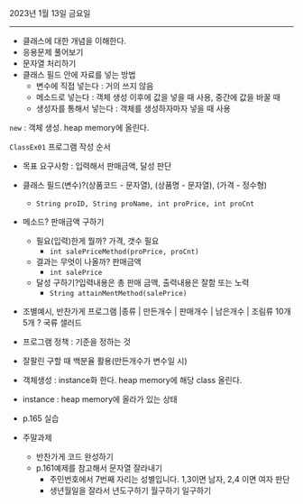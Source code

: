 2023년 1월 13일 금요일

---

- 클래스에 대한 개념을 이해한다.
- 응용문제 풀어보기
- 문자열 처리하기
- 클래스 필드 안에 자료를 넣는 방법
  - 변수에 직접 넣는다 : 거의 쓰지 않음
  - 메소드로 넣는다 : 객체 생성 이후에 값을 넣을 때 사용, 중간에 값을 바꿀 때
  - 생성자를 통해서 넣는다 : 객체를 생성하자마자 넣을 때 사용

`new` : 객체 생성. heap memory에 올린다.

`ClassEx01` 프로그램 작성 순서
  - 목표 요구사항 : 입력해서 판매금액, 달성 판단
  - 클래스 필드(변수)?(상품코드 - 문자열), (상품명 - 문자열), (가격 - 정수형)
    - `String proID, String proName, int proPrice, int proCnt` 
  - 메소드? 판매금액 구하기
    - 필요(입력)한게 뭘까? 가격, 갯수 필요
      - `int salePriceMethod(proPrice, proCnt)`
    - 결과는 무엇이 나올까? 판매금액
      - `int salePrice`
    - 달성 구하기?입력내용은 총 판매 금액, 출력내용은 잘함 또는 노력
      - `String attainMentMethod(salePrice)`

- 조별예시, 반찬가게 프로그램
|종류  |  만든개수  |  판매개수  |  남은개수 |
조림류  10개        5개         ?
국류
샐러드

- 프로그램 정책 : 기준을 정하는 것
- 잘팔린 구할 때 백분율 활용(만든개수가 변수일 시)

- 객체생성 : instance화 한다. heap memory에 해당 class 올린다.
- instance : heap memory에 올라가 있는 상태
- p.165 실습
- 주말과제
  - 반찬가게 코드 완성하기
  - p.161예제를 참고해서 문자열 잘라내기
    - 주민번호에서 7번째 자리는 성별입니다. 1,3이면 남자, 2,4 이면 여자 판단
    - 생년월일을 잘라서 년도구하기 월구하기 일구하기
